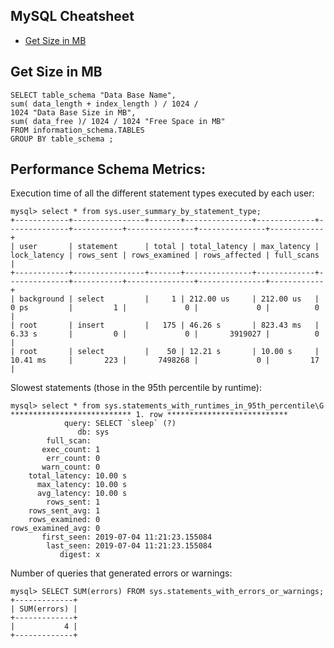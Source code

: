 ## MySQL Cheatsheet

* [Get Size in MB](#get-size-in-mb)

## Get Size in MB

```
SELECT table_schema "Data Base Name", 
sum( data_length + index_length ) / 1024 / 
1024 "Data Base Size in MB", 
sum( data_free )/ 1024 / 1024 "Free Space in MB" 
FROM information_schema.TABLES 
GROUP BY table_schema ;
```

## Performance Schema Metrics:

Execution time of all the different statement types executed by each user:

```
mysql> select * from sys.user_summary_by_statement_type;
+------------+----------------+-------+---------------+-------------+--------------+-----------+---------------+---------------+------------+
| user       | statement      | total | total_latency | max_latency | lock_latency | rows_sent | rows_examined | rows_affected | full_scans |
+------------+----------------+-------+---------------+-------------+--------------+-----------+---------------+---------------+------------+
| background | select         |     1 | 212.00 us     | 212.00 us   | 0 ps         |         1 |             0 |             0 |          0 |
| root       | insert         |   175 | 46.26 s       | 823.43 ms   | 6.33 s       |         0 |             0 |       3919027 |          0 |
| root       | select         |    50 | 12.21 s       | 10.00 s     | 10.41 ms     |       223 |       7498268 |             0 |         17 |
```

Slowest statements (those in the 95th percentile by runtime):

```
mysql> select * from sys.statements_with_runtimes_in_95th_percentile\G
*************************** 1. row ***************************
            query: SELECT `sleep` (?)
               db: sys
        full_scan:
       exec_count: 1
        err_count: 0
       warn_count: 0
    total_latency: 10.00 s
      max_latency: 10.00 s
      avg_latency: 10.00 s
        rows_sent: 1
    rows_sent_avg: 1
    rows_examined: 0
rows_examined_avg: 0
       first_seen: 2019-07-04 11:21:23.155084
        last_seen: 2019-07-04 11:21:23.155084
           digest: x
```

Number of queries that generated errors or warnings:

```
mysql> SELECT SUM(errors) FROM sys.statements_with_errors_or_warnings;
+-------------+
| SUM(errors) |
+-------------+
|           4 |
+-------------+
```
